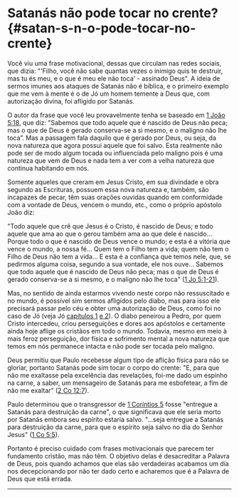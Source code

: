 # Satanás não pode tocar no crente? {#satan-s-n-o-pode-tocar-no-crente}

Você viu uma frase motivacional, dessas que circulam nas redes sociais, que dizia: &quot;&#039;Filho, você não sabe quantas vezes o inimigo quis te destruir, mas tu és meu, e o que é meu ele não toca&#039; - assinado Deus&quot;. A ideia de sermos imunes aos ataques de Satanás não é bíblica, e o primeiro exemplo que me vem à mente é o de Jó um homem temente a Deus que, com autorização divina, foi afligido por Satanás.

O autor da frase que você leu provavelmente tenha se baseado em [1 João 5:18](http://bibliaonline.com.br/acf/1jo/5/18), que diz: &quot;Sabemos que todo aquele que é nascido de Deus não peca; mas o que de Deus é gerado conserva-se a si mesmo, e o maligno não lhe toca”. Mas a passagem fala daquilo que é gerado por Deus, ou seja, da nova natureza que agora possui aquele que foi salvo. Esta realmente não pode ser de modo algum tocada ou influenciada pelo maligno pois é uma natureza que vem de Deus e nada tem a ver com a velha natureza que continua habitando em nós.

Somente aqueles que creram em Jesus Cristo, em sua divindade e obra segundo as Escrituras, possuem essa nova natureza e, também, são incapazes de pecar, têm suas orações ouvidas quando em conformidade com a vontade de Deus, vencem o mundo, etc., como o próprio apóstolo João diz:

&quot;Todo aquele que crê que Jesus é o Cristo, é nascido de Deus; e todo aquele que ama ao que o gerou também ama ao que dele é nascido... Porque todo o que é nascido de Deus vence o mundo; e esta é a vitória que vence o mundo, a nossa fé... Quem tem o Filho tem a vida; quem não tem o Filho de Deus não tem a vida... E esta é a confiança que temos nele, que, se pedirmos alguma coisa, segundo a sua vontade, ele nos ouve... Sabemos que todo aquele que é nascido de Deus não peca; mas o que de Deus é gerado conserva-se a si mesmo, e o maligno não lhe toca&quot; ([1 Jo 5:1-21](http://bibliaonline.com.br/acf/1jo/5/1-21)).

Mas, no sentido de ainda estarmos vivendo neste corpo não ressuscitado e no mundo, é possível sim sermos afligidos pelo diabo, mas para isso ele precisará passar pelo céu e obter uma autorização de Deus, como foi no caso de Jó (veja Jó [capítulos 1](http://bibliaonline.com.br/acf/jó/1) [e 2](http://bibliaonline.com.br/acf/jó/2)). O diabo peneirou a Pedro, por quem Cristo intercedeu, criou perseguições e dores aos apóstolos e certamente ainda hoje aflige os cristãos em todo o mundo. Todavia, mesmo em meio à mais feroz perseguição, dor física e sofrimento mental a nova natureza que temos em nós permanece intacta e não pode ser tocada pelo maligno.

Deus permitiu que Paulo recebesse algum tipo de aflição física para não se gloriar, portanto Satanás pode sim tocar o corpo do crente: &quot;E, para que não me exaltasse pela excelência das revelações, foi-me dado um espinho na carne, a saber, um mensageiro de Satanás para me esbofetear, a fim de não me exaltar” ([2 Co 12:7](http://bibliaonline.com.br/acf/2co/12/7)).

Paulo determinou que o transgressor de [1 Coríntios 5](http://bibliaonline.com.br/acf/1co/5) fosse &quot;entregue a Satanás para destruição da carne&quot;, o que significava que ele seria morto por Satanás embora seu espírito estaria salvo. &quot;...seja entregue a Satanás para destruição da carne, para que o espírito seja salvo no dia do Senhor Jesus&quot; ([1 Co 5:5](http://bibliaonline.com.br/acf/1co/5/5)).

Portanto é preciso cuidado com frases motivacionais que parecem ter fundamento cristão, mas não têm. O objetivo delas é desacreditar a Palavra de Deus, pois quando achamos que elas são verdadeiras acabamos um dia nos decepcionando por não ter dado certo e acharemos que é a Palavra de Deus que está errada.

*****
